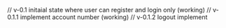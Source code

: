 // v-0.1 initaial state where user can register and login only (working)
// v-0.1.1 implement account number (working)
// v-0.1.2 logout implement
